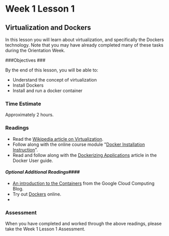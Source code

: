 # Week 1 Lesson 1 #
## Virtualization and Dockers ##

In this lesson you will learn about virtualization, and specifically the Dockers technology.  Note that you may have already completed many of these tasks during the Orientation Week.

###Objectives ###

By the end of this lesson, you will be able to:

- Understand the concept of virtualization
- Install Dockers
- Install and run a docker container

### Time Estimate ###

Approximately 2 hours.

### Readings ####
- Read the [Wikipedia article on Virtualization](https://en.wikipedia.org/wiki/Virtualization).
- Follow along with the online course  module "[Docker Installation Instruction](https://github.com/UI-DataScience/spring2015/blob/master/week00/docker_running_ipynb.md)".
- Read and follow along with the [Dockerizing Applications](https://docs.docker.com/userguide/dockerizing/) article in the Docker User guide.

#### *Optional Additional Readings*####
- [An introduction to the Containers](http://googlecloudplatform.blogspot.com/2015/01/in-coming-weeks-we-will-be-publishing.html) from the Google Cloud Computing Blog.
- Try out [Dockers](https://hub-beta-stage.docker.com/enterprise/trial/) online.
- 
### Assessment ###

When you have completed and worked through the above readings, please take the Week 1 Lesson 1 Assessment.



